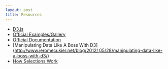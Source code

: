 ```yaml
---
layout: post
title: Resources
---
```


* [D3.js](http://d3js.org) 
* [Official Examples/Gallery](https://github.com/mbostock/d3/wiki/Gallery)
* [Official Documentation](https://github.com/mbostock/d3/wiki)
* [Manipulating Data Like A Boss With D3] (http://www.jeromecukier.net/blog/2012/,05/28/manipulating-data-like-a-boss-with-d3/)
* [How Selections Work](http://bost.ocks.org/mike/selection/)
